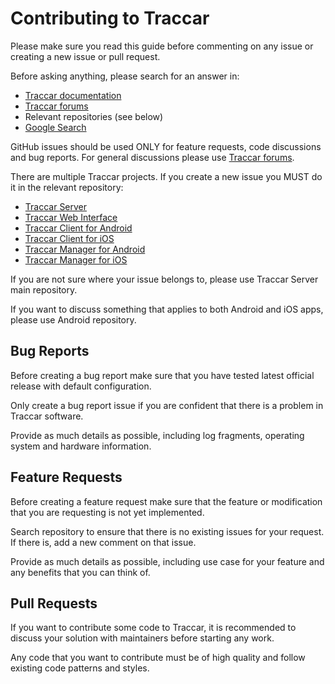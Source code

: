 # Contributing to Traccar

Please make sure you read this guide before commenting on any issue or creating a new issue or pull request.

Before asking anything, please search for an answer in:

- [Traccar documentation](https://www.traccar.org/documentation/)
- [Traccar forums](https://www.traccar.org/forums/)
- Relevant repositories (see below)
- [Google Search](https://www.google.com/)

GitHub issues should be used ONLY for feature requests, code discussions and bug reports. For general discussions please use [Traccar forums](https://www.traccar.org/forums/).

There are multiple Traccar projects. If you create a new issue you MUST do it in the relevant repository:

- [Traccar Server](https://github.com/tananaev/traccar/issues)
- [Traccar Web Interface](https://github.com/tananaev/traccar-web/issues)
- [Traccar Client for Android](https://github.com/tananaev/traccar-client-android/issues)
- [Traccar Client for iOS](https://github.com/tananaev/traccar-client-ios/issues)
- [Traccar Manager for Android](https://github.com/tananaev/traccar-manager-android/issues)
- [Traccar Manager for iOS](https://github.com/tananaev/traccar-manager-ios/issues)

If you are not sure where your issue belongs to, please use Traccar Server main repository.

If you want to discuss something that applies to both Android and iOS apps, please use Android repository.

## Bug Reports

Before creating a bug report make sure that you have tested latest official release with default configuration.

Only create a bug report issue if you are confident that there is a problem in Traccar software.

Provide as much details as possible, including log fragments, operating system and hardware information.

## Feature Requests

Before creating a feature request make sure that the feature or modification that you are requesting is not yet implemented.

Search repository to ensure that there is no existing issues for your request. If there is, add a new comment on that issue.

Provide as much details as possible, including use case for your feature and any benefits that you can think of.

## Pull Requests

If you want to contribute some code to Traccar, it is recommended to discuss your solution with maintainers before starting any work.

Any code that you want to contribute must be of high quality and follow existing code patterns and styles.
